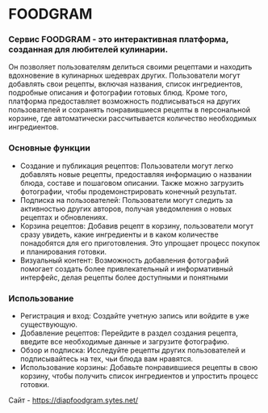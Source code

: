 # FOODGRAM
### Сервис FOODGRAM - это интерактивная платформа, созданная для любителей кулинарии.
 Он позволяет пользователям делиться своими рецептами и находить вдохновение в кулинарных шедеврах других. Пользователи могут добавлять свои рецепты, включая названия, список ингредиентов, подробные описания и фотографии готовых блюд. Кроме того, платформа предоставляет возможность подписываться на других пользователей и сохранять понравившиеся рецепты в персональной корзине, где автоматически рассчитывается количество необходимых ингредиентов.
### Основные функции
+ Создание и публикация рецептов: Пользователи могут легко добавлять новые рецепты, предоставляя информацию о названии блюда, составе и пошаговом описании. Также можно загрузить фотографии, чтобы продемонстрировать конечный результат.
+ Подписка на пользователей: Пользователи могут следить за активностью других авторов, получая уведомления о новых рецептах и обновлениях.
+ Корзина рецептов: Добавив рецепт в корзину, пользователи могут сразу увидеть, какие ингредиенты и в каком количестве понадобятся для его приготовления. Это упрощает процесс покупок и планирования готовки.
+ Визуальный контент: Возможность добавления фотографий помогает создать более привлекательный и информативный интерфейс, делая рецепты более доступными и понятными

### Использование
+ Регистрация и вход: Создайте учетную запись или войдите в уже существующую.
+ Добавление рецептов: Перейдите в раздел создания рецепта, введите все необходимые данные и загрузите фотографию.
+ Обзор и подписка: Исследуйте рецепты других пользователей и подписывайтесь на тех, чьи блюда вам нравятся.
+ Использование корзины: Добавьте понравившиеся рецепты в свою корзину, чтобы получить список ингредиентов и упростить процесс готовки.

Сайт - https://diapfoodgram.sytes.net/
